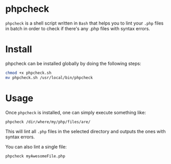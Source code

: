 # phpcheck

`phpcheck` is a shell script written in `Bash` that helps you to lint your `.php` files in batch in order to check if there's any .php files with syntax errors.

# Install

phpcheck can be installed globally by doing the following steps:

```bash
chmod +x phpcheck.sh
mv phpcheck.sh /usr/local/bin/phpcheck
```

# Usage

Once `phpcheck` is installed, one can simply execute something like:

`phpcheck /dir/where/my/php/files/are/`

This will lint all `.php` files in the selected directory and outputs the ones with syntax errors.

You can also lint a single file:

`phpcheck myAwesomeFile.php`
